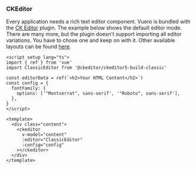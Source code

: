### CKEditor

Every application needs a rich text editor component. Vuero is bundled with
the [CK Editor](https://ckeditor.com/docs/ckeditor5/latest/index.html)
plugin. The example below shows the default editor mode. There are many more,
but the plugin doesn't support importing all editor variations. You have to
chose one and keep on with it. Other available layouts can be found [here](https://ckeditor.com/docs/ckeditor5/latest/index.html).

<!--code-->

```vue
<script setup lang="ts">
import { ref } from 'vue'
import ClassicEditor from '@ckeditor/ckeditor5-build-classic'

const editorData = ref(`<h2>Your HTML Content</h2>`)
const config = {
  fontFamily: {
    options: ['"Montserrat", sans-serif', '"Roboto", sans-serif'],
  },
}
</script>

<template>
  <div class="content">
    <ckeditor
      v-model="content"
      :editor="ClassicEditor"
      :config="config"
    ></ckeditor>
  </div>
</template>
```

<!--/code-->
